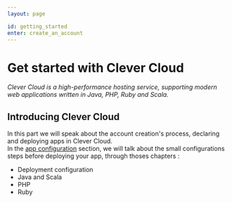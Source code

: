 ```yaml
---
layout: page

id: getting_started
enter: create_an_account
---
```

# Get started with Clever Cloud

*Clever Cloud is a high-performance hosting service, supporting modern web applications written in Java, PHP, Ruby and Scala.*

## Introducing Clever Cloud

In this part we will speak about the account creation's process, declaring and deploying apps in Clever Cloud.  
In the <a href="/app-configuration.html">app configuration</a> section, we will talk about the small configurations steps before deploying your app, through thoses chapters&nbsp;:
* Deployment configuration
* Java and Scala
* PHP 
* Ruby 
